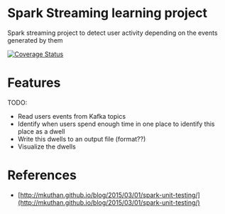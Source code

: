 # Spark Streaming learning project

Spark streaming project to detect user activity depending on the events generated by them

[![Coverage Status](https://coveralls.io/repos/ardlema/big-brother/badge.svg)](https://coveralls.io/r/ardlema/big-brother)

Features
========

TODO:

  * Read users events from Kafka topics
  * Identify when users spend enough time in one place to identify this place as a dwell
  * Write this dwells to an output file (format??)
  * Visualize the dwells

References
==========

* [http://mkuthan.github.io/blog/2015/03/01/spark-unit-testing/](http://mkuthan.github.io/blog/2015/03/01/spark-unit-testing/)
